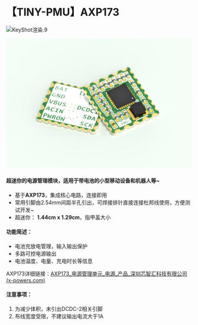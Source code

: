 # 【TINY-PMU】AXP173
![KeyShot渲染.9](E:\Module\TINY-PMU-AXP173\4.Pics\KeyShot渲染.9.png)

![](https://github.com/Forairaaaaa/TINY-PMU-AXP173/blob/main/4.Pics/KeyShot%E6%B8%B2%E6%9F%93.9.png?raw=true)

#### 超迷你的电源管理模块，适用于带电池的小型移动设备和机器人等~

- 基于**AXP173**，集成核心电路，连接即用
- 常用引脚由2.54mm间距半孔引出，可焊接排针直接连接杜邦线使用，方便测试开发~
- 超迷你： **1.44cm x 1.29cm**，指甲盖大小

#### 功能简述：

- 电池充放电管理，输入输出保护
- 多路可控电源输出
- 电池温度、电量、充电时长等信息

AXP173详细链接：[AXP173_电源管理单元_电源_产品_深圳芯智汇科技有限公司 (x-powers.com)](http://www.x-powers.com/index.php/Info/product_detail/article_id/27)

#### 注意事项：

1. 为减少体积，未引出DCDC-2相关引脚
2. 布线宽度受限，不建议输出电流大于1A

